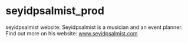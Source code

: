 # seyidpsalmist_prod

seyidpsalmist website: Seyidpsalmist is a musician and an event planner. 
Find out more on his website: www.seyidpsalmist.com
